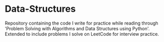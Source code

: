 # Data-Structures

Repository containing the code I write for practice while reading through 'Problem Solving with Algorithms and Data Structures using Python'. Extended to include problems I solve on LeetCode for interview practice.
